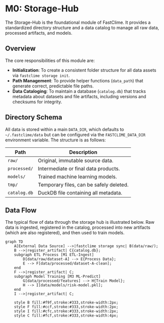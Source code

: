 # M0: Storage-Hub

The Storage-Hub is the foundational module of FastClime. It provides a standardized directory structure and a data catalog to manage all raw data, processed artifacts, and models.

## Overview

The core responsibilities of this module are:
-   **Initialization**: To create a consistent folder structure for all data assets via `fastclime storage init`.
-   **Path Management**: To provide helper functions (`data_path`) that generate correct, predictable file paths.
-   **Data Cataloging**: To maintain a database (`catalog.db`) that tracks metadata about datasets and file artifacts, including versions and checksums for integrity.

## Directory Schema

All data is stored within a main `DATA_DIR`, which defaults to `~/.fastclime/data` but can be configured via the `FASTCLIME_DATA_DIR` environment variable. The structure is as follows:

| Path        | Description                                     |
|-------------|-------------------------------------------------|
| `raw/`      | Original, immutable source data.                |
| `processed/`| Intermediate or final data products.            |
| `models/`   | Trained machine learning models.                |
| `tmp/`      | Temporary files, can be safely deleted.         |
| `catalog.db`| DuckDB file containing all metadata.            |

## Data Flow

The typical flow of data through the storage hub is illustrated below. Raw data is ingested, registered in the catalog, processed into new artifacts (which are also registered), and then used to train models.

```mermaid
graph TD
    A[External Data Source] -->|fastclime storage sync| B(data/raw/);
    B -->|register_artifact| C{catalog.db};
    subgraph ETL Process [M1 ETL-Ingest]
        D[data/raw/dataset-A] --> E{Process Data};
        E --> F[data/processed/dataset-A-clean];
    end
    F -->|register_artifact| C;
    subgraph Model Training [M3 ML-Predict]
        G[data/processed/features] --> H{Train Model};
        H --> I[data/models/risk-model.pkl];
    end
    I -->|register_artifact| C;

    style B fill:#f9f,stroke:#333,stroke-width:2px;
    style F fill:#ccf,stroke:#333,stroke-width:2px;
    style I fill:#cfc,stroke:#333,stroke-width:2px;
    style C fill:#fcf,stroke:#333,stroke-width:4px;
```
